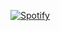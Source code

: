 <!--
Author: chankruze (chankruze@geekofia.in)
Created: Wed Aug 26 2020 21:48:02 GMT+0530 (India Standard Time)

Copyright (c) Geekofia 2020 and beyond
-->

<!-- listening-on-spotify.vercel.app -->


[![Spotify](https://chankruze1.vercel.app/api/spotify)](https://open.spotify.com/user/cvnkjxwnpwf7b6rz30etwbg90)